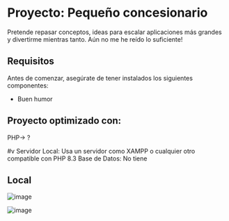 # Proyecto: Pequeño concesionario
Pretende repasar conceptos, ideas para escalar aplicaciones más grandes y divertirme mientras tanto. Aún no me he reído lo suficiente!

## Requisitos
Antes de comenzar, asegúrate de tener instalados los siguientes componentes:
- Buen humor

## Proyecto optimizado con:
PHP-> ? 

#v
Servidor Local: Usa un servidor como XAMPP o cualquier otro compatible con PHP 8.3
Base de Datos: No tiene




## Local

![image](https://github.com/user-attachments/assets/d2d4674c-5f79-4e5a-872f-cd6db41964de)

![image](https://github.com/user-attachments/assets/e8537448-ada2-4d93-9e6f-75d908a86c7a)





